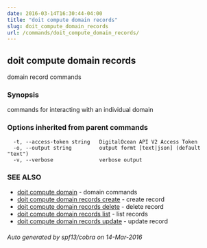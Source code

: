 ```yaml
---
date: 2016-03-14T16:30:44-04:00
title: "doit compute domain records"
slug: doit_compute_domain_records
url: /commands/doit_compute_domain_records/
---
```

## doit compute domain records

domain record commands

### Synopsis


commands for interacting with an individual domain

### Options inherited from parent commands

```
  -t, --access-token string   DigitalOcean API V2 Access Token
  -o, --output string         output formt [text|json] (default "text")
  -v, --verbose               verbose output
```

### SEE ALSO
* [doit compute domain](/commands/doit_compute_domain/)	 - domain commands
* [doit compute domain records create](/commands/doit_compute_domain_records_create/)	 - create record
* [doit compute domain records delete](/commands/doit_compute_domain_records_delete/)	 - delete record
* [doit compute domain records list](/commands/doit_compute_domain_records_list/)	 - list records
* [doit compute domain records update](/commands/doit_compute_domain_records_update/)	 - update record

###### Auto generated by spf13/cobra on 14-Mar-2016
